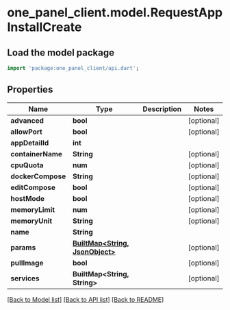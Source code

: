 # one_panel_client.model.RequestAppInstallCreate

## Load the model package
```dart
import 'package:one_panel_client/api.dart';
```

## Properties
Name | Type | Description | Notes
------------ | ------------- | ------------- | -------------
**advanced** | **bool** |  | [optional] 
**allowPort** | **bool** |  | [optional] 
**appDetailId** | **int** |  | 
**containerName** | **String** |  | [optional] 
**cpuQuota** | **num** |  | [optional] 
**dockerCompose** | **String** |  | [optional] 
**editCompose** | **bool** |  | [optional] 
**hostMode** | **bool** |  | [optional] 
**memoryLimit** | **num** |  | [optional] 
**memoryUnit** | **String** |  | [optional] 
**name** | **String** |  | 
**params** | [**BuiltMap&lt;String, JsonObject&gt;**](JsonObject.md) |  | [optional] 
**pullImage** | **bool** |  | [optional] 
**services** | **BuiltMap&lt;String, String&gt;** |  | [optional] 

[[Back to Model list]](../README.md#documentation-for-models) [[Back to API list]](../README.md#documentation-for-api-endpoints) [[Back to README]](../README.md)


